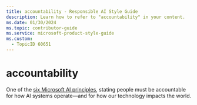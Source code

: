 ```yaml
---
title: accountability - Responsible AI Style Guide
description: Learn how to refer to "accountability" in your content.
ms.date: 01/30/2024
ms.topic: contributor-guide
ms.service: microsoft-product-style-guide
ms.custom:
  - TopicID 60651
---
```



# accountability

One of the [six Microsoft AI principles](https://www.microsoft.com/ai/responsible-ai?activetab=pivot1%3aprimaryr6), stating people must be accountable for how Al systems operate—and for how our technology impacts the world.